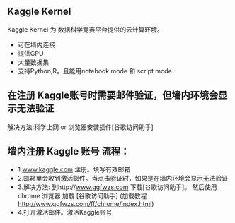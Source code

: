 ## Kaggle Kernel 
Kaggle Kernel 为 数据科学竞赛平台提供的云计算环境。
- 可在墙内连接
- 提供GPU
- 大量数据集
- 支持Python,R。且能用notebook mode 和 script mode 

## 在注册 Kaggle账号时需要邮件验证，但墙内环境会显示无法验证
解决方法:科学上网 or 浏览器安装插件[谷歌访问助手]

## 墙内注册 Kaggle 账号 流程：
- 1.www.kaggle.com 注册。填写有效邮箱
- 2.邮箱里会收到激活邮件。当点击验证时，如果是在墙内环境会显示无法验证
- 3.解决方法:
  到http://www.ggfwzs.com 下载[谷歌访问助手]。
  然后使用 chrome 浏览器 加载 [谷歌访问助手] 
  (加载教程 http://www.ggfwzs.com/ff/chrome/index.html)
- 4.打开激活邮件。激活Kaggle账号

